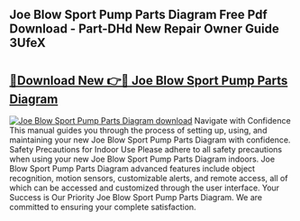 ## Joe Blow Sport Pump Parts Diagram Free Pdf Download - Part-DHd New Repair Owner Guide 3UfeX

# <h2><a href="http://dfkz7x3.blite.top/?on=Joe+Blow+Sport+Pump+Parts+Diagram">🔗Download New 👉🔴 Joe Blow Sport Pump Parts Diagram</a></h2>

[![Joe Blow Sport Pump Parts Diagram download](https://i.imgur.com/lujVjoI.png)](http://dfkz7x3.blite.top/?on=Joe+Blow+Sport+Pump+Parts+Diagram)
Navigate with Confidence This manual guides you through the process of setting up, using, and maintaining your new Joe Blow Sport Pump Parts Diagram with confidence. Safety Precautions for Indoor Use Please adhere to all safety precautions when using your new Joe Blow Sport Pump Parts Diagram indoors. Joe Blow Sport Pump Parts Diagram advanced features include object recognition, motion sensors, customizable alerts, and remote access, all of which can be accessed and customized through the user interface. Your Success is Our Priority Joe Blow Sport Pump Parts Diagram. We are committed to ensuring your complete satisfaction.
